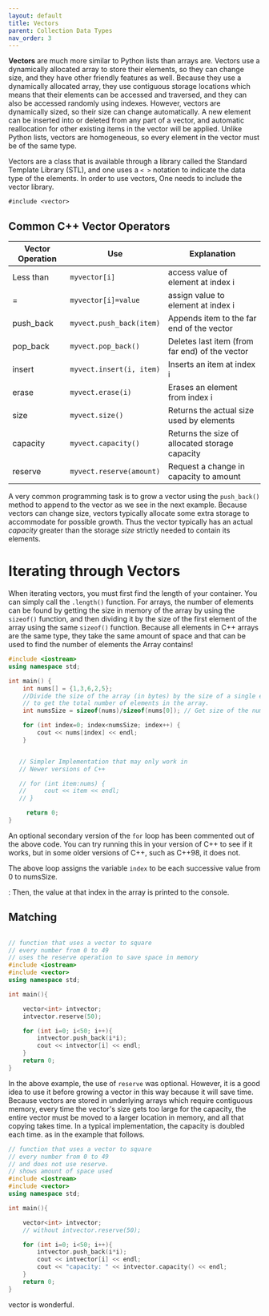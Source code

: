 ```yaml
---
layout: default
title: Vectors
parent: Collection Data Types
nav_order: 3
---
```


**Vectors** are much more similar to Python lists than arrays are.
Vectors use a dynamically allocated array to store their elements, so
they can change size, and they have other friendly features as well.
Because they use a dynamically allocated array, they use contiguous
storage locations which means that their elements can be accessed and
traversed, and they can also be accessed randomly using indexes.
However, vectors are dynamically sized, so their size can change
automatically. A new element can be inserted into or deleted from any
part of a vector, and automatic reallocation for other existing items in
the vector will be applied. Unlike Python lists, vectors are
homogeneous, so every element in the vector must be of the same type.

Vectors are a class that is available through a library called the
Standard Template Library (STL), and one uses a `< >` notation to
indicate the data type of the elements. In order to use vectors, One
needs to include the vector library.

    #include <vector>

## Common C++ Vector Operators

| **Vector Operation**      | **Use**                     | **Explanation**                                                  |
|---------------------------|-------------|-----------------------------------------------------------------|
| Less than                 | `myvector[i]`               | access value of element at index i                                                          |
| =                         | `myvector[i]=value`         | assign value to element at index i                                                          |
| push_back                 | `myvect.push_back(item)`    | Appends item to the far end of the vector                                  |
| pop_back                  | `myvect.pop_back()`         | Deletes last item (from far end) of the vector                                               |
| insert                    | `myvect.insert(i, item)`    | Inserts an item at index i                                                                |
| erase                     | `myvect.erase(i)`           | Erases an element from index i                                                                |
| size                      | `myvect.size()`             | Returns the actual size used by elements                                                         |
| capacity                  | `myvect.capacity()`         | Returns the size of allocated storage capacity                                                 |
| reserve                   | `myvect.reserve(amount)`    | Request a change in capacity to amount                                                           |



A very common programming task is to grow a vector using the
`push_back()` method to append to the vector as we see in the next
example. Because vectors can change size, vectors typically allocate
some extra storage to accommodate for possible growth. Thus the vector
typically has an actual *capacity* greater than the storage *size*
strictly needed to contain its elements.

# Iterating through Vectors

When iterating vectors, you must first find the length of your
container. You can simply call the `.length()` function. For arrays, the
number of elements can be found by getting the size in memory of the
array by using the `sizeof()` function, and then dividing it by the size
of the first element of the array using the same `sizeof()` function.
Because all elements in C++ arrays are the same type, they take the same
amount of space and that can be used to find the number of elements the
Array contains!

```cpp
#include <iostream>
using namespace std;

int main() {
    int nums[] = {1,3,6,2,5};
    //Divide the size of the array (in bytes) by the size of a single element (in bytes)
    // to get the total number of elements in the array.
    int numsSize = sizeof(nums)/sizeof(nums[0]); // Get size of the nums array

    for (int index=0; index<numsSize; index++) {
        cout << nums[index] << endl;
    }


   // Simpler Implementation that may only work in
   // Newer versions of C++

   // for (int item:nums) {
   //     cout << item << endl;
   // }

     return 0;
}
```

An optional secondary version of the `for` loop has been commented out
of the above code. You can try running this in your version of C++ to
see if it works, but in some older versions of C++, such as C++98, it
does not.

The above loop assigns the variable `index` to be each successive value from 0 to numsSize.

:   Then, the value at that index in the array is printed to the
    console.

## Matching

```cpp

// function that uses a vector to square
// every number from 0 to 49
// uses the reserve operation to save space in memory
#include <iostream>
#include <vector>
using namespace std;

int main(){

    vector<int> intvector;
    intvector.reserve(50);

    for (int i=0; i<50; i++){
        intvector.push_back(i*i);
        cout << intvector[i] << endl;
    }
    return 0;
}
```

In the above example, the use of `reserve` was optional. However, it is
a good idea to use it before growing a vector in this way because it
will save time. Because vectors are stored in underlying arrays which
require contiguous memory, every time the vector\'s size gets too large
for the capacity, the entire vector must be moved to a larger location
in memory, and all that copying takes time. In a typical implementation,
the capacity is doubled each time. as in the example that follows.

```cpp
// function that uses a vector to square
// every number from 0 to 49
// and does not use reserve.
// shows amount of space used
#include <iostream>
#include <vector>
using namespace std;

int main(){

    vector<int> intvector;
    // without intvector.reserve(50);

    for (int i=0; i<50; i++){
        intvector.push_back(i*i);
        cout << intvector[i] << endl;
        cout << "capacity: " << intvector.capacity() << endl;
    }
    return 0;
}
```

vector is wonderful.